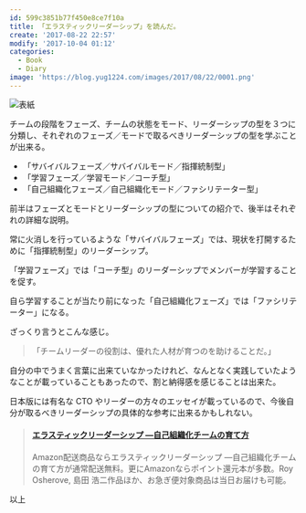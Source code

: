 ```yaml
---
id: 599c3851b77f450e8ce7f10a
title: 「エラスティックリーダーシップ」を読んだ。
create: '2017-08-22 22:57'
modify: '2017-10-04 01:12'
categories:
  - Book
  - Diary
image: 'https://blog.yug1224.com/images/2017/08/22/0001.png'
---
```


![表紙](/images/2017/08/22/0001.png)

チームの段階をフェーズ、チームの状態をモード、リーダーシップの型を３つに分類し、それぞれのフェーズ／モードで取るべきリーダーシップの型を学ぶことが出来る。

- 「サバイバルフェーズ／サバイバルモード／指揮統制型」
- 「学習フェーズ／学習モード／コーチ型」
- 「自己組織化フェーズ／自己組織化モード／ファシリテーター型」

前半はフェーズとモードとリーダーシップの型についての紹介で、後半はそれぞれの詳細な説明。

<!-- more -->

常に火消しを行っているような「サバイバルフェーズ」では、現状を打開するために「指揮統制型」のリーダーシップ。

「学習フェーズ」では「コーチ型」のリーダーシップでメンバーが学習することを促す。

自ら学習することが当たり前になった「自己組織化フェーズ」では「ファシリテーター」になる。

ざっくり言うとこんな感じ。

> 「チームリーダーの役割は、優れた人材が育つのを助けることだ。」

自分の中でうまく言葉に出来ていなかったけれど、なんとなく実践していたようなことが載っていることもあったので、割と納得感を感じることは出来た。

日本版には有名な CTO やリーダーの方々のエッセイが載っているので、今後自分が取るべきリーダーシップの具体的な参考に出来るかもしれない。

<blockquote class="embedly-card" data-card-key="efc9713d77434ae8b88ef22dda0a91e8" data-card-controls="0" data-card-width="500" data-card-image="https://images-fe.ssl-images-amazon.com/images/I/51hwSe%2BgVeL._SR600%2c315_PIWhiteStrip%2cBottomLeft%2c0%2c35_PIAmznPrime%2cBottomLeft%2c0%2c-5_SCLZZZZZZZ_.jpg" data-card-type="article-full" data-card-align="left"><h4><a href="https://www.amazon.co.jp/%E3%82%A8%E3%83%A9%E3%82%B9%E3%83%86%E3%82%A3%E3%83%83%E3%82%AF%E3%83%AA%E3%83%BC%E3%83%80%E3%83%BC%E3%82%B7%E3%83%83%E3%83%97-%E8%87%AA%E5%B7%B1%E7%B5%84%E7%B9%94%E5%8C%96%E3%83%81%E3%83%BC%E3%83%A0%E3%81%AE%E8%82%B2%E3%81%A6%E6%96%B9-Roy-Osherove/dp/4873118026/ref=as_li_ss_tl?s=books&ie=UTF8&qid=1503417819&sr=1-1&keywords=%E3%82%A8%E3%83%A9%E3%82%B9%E3%83%86%E3%82%A3%E3%83%83%E3%82%AF%E3%83%AA%E3%83%BC%E3%83%80%E3%83%BC%E3%82%B7%E3%83%83%E3%83%97&linkCode=ll1&tag=yug1224-22&linkId=1ceaec54eb773e96855ecbf25431c2d7">エラスティックリーダーシップ ―自己組織化チームの育て方</a></h4><p>Amazon配送商品ならエラスティックリーダーシップ ―自己組織化チームの育て方が通常配送無料。更にAmazonならポイント還元本が多数。Roy Osherove, 島田 浩二作品ほか、お急ぎ便対象商品は当日お届けも可能。</p></blockquote>
<script async src="//cdn.embedly.com/widgets/platform.js" charset="UTF-8"></script>

以上
